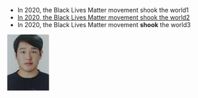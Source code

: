 * In 2020, the Black Lives Matter movement shook the world1
* [In 2020, the Black Lives Matter movement shook the world2](https://www.aljazeera.com/features/2020/12/31/2020-the-year-black-lives-matter-shook-the-world)
* In 2020, the Black Lives Matter movement **shook** the world3

![안보일걸?](사진.jpg)
